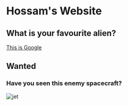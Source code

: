 #     Hossam's Website

## What is your favourite alien? 

[This is Google](https://www.google.com/)

## Wanted
### Have you seen this enemy spacecraft?
![jet](https://user-images.githubusercontent.com/105666790/169106972-38fcd7aa-6a76-4847-bc00-436c1c532f8a.png)

